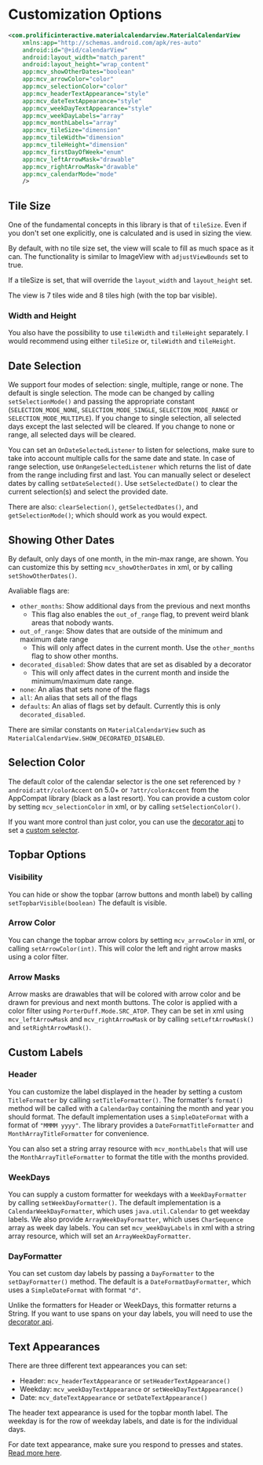 Customization Options
=====================

```xml
<com.prolificinteractive.materialcalendarview.MaterialCalendarView
    xmlns:app="http://schemas.android.com/apk/res-auto"
    android:id="@+id/calendarView"
    android:layout_width="match_parent"
    android:layout_height="wrap_content"
    app:mcv_showOtherDates="boolean"
    app:mcv_arrowColor="color"
    app:mcv_selectionColor="color"
    app:mcv_headerTextAppearance="style"
    app:mcv_dateTextAppearance="style"
    app:mcv_weekDayTextAppearance="style"
    app:mcv_weekDayLabels="array"
    app:mcv_monthLabels="array"
    app:mcv_tileSize="dimension"
    app:mcv_tileWidth="dimension"
    app:mcv_tileHeight="dimension"
    app:mcv_firstDayOfWeek="enum"
    app:mcv_leftArrowMask="drawable"
    app:mcv_rightArrowMask="drawable"
    app:mcv_calendarMode="mode"
    />
```

## Tile Size

One of the fundamental concepts in this library is that of `tileSize`.
Even if you don't set one explicitly, one is calculated and is used in sizing the view.

By default, with no tile size set, the view will scale to fill as much space as it can.
The functionality is similar to ImageView with `adjustViewBounds` set to true.

If a tileSize is set, that will override the `layout_width` and `layout_height` set.

The view is 7 tiles wide and 8 tiles high (with the top bar visible).

### Width and Height

You also have the possibility to use `tileWidth` and `tileHeight` separately. I would recommend using either `tileSize` or, `tileWidth` and `tileHeight`.


## Date Selection

We support four modes of selection: single, multiple, range or none. The default is single selection.
The mode can be changed by calling `setSelectionMode()` and passing the appropriate constant (`SELECTION_MODE_NONE`, `SELECTION_MODE_SINGLE`, `SELECTION_MODE_RANGE` or `SELECTION_MODE_MULTIPLE`).
If you change to single selection, all selected days except the last selected will be cleared.
If you change to none or range, all selected days will be cleared.

You can set an `OnDateSelectedListener` to listen for selections, make sure to take into account multiple calls for the same date and state. In case of range selection, use `OnRangeSelectedListener` which returns the list of date from the range including first and last.
You can manually select or deselect dates by calling `setDateSelected()`.
Use `setSelectedDate()` to clear the current selection(s) and select the provided date.

There are also: `clearSelection()`, `getSelectedDates()`, and `getSelectionMode()`; which should work as you would expect.


## Showing Other Dates

By default, only days of one month, in the min-max range, are shown.
You can customize this by setting `mcv_showOtherDates` in xml, or by calling `setShowOtherDates()`.

Avaliable flags are:
* `other_months`: Show additional days from the previous and next months
    * This flag also enables the `out_of_range` flag, to prevent weird blank areas that nobody wants.
* `out_of_range`: Show dates that are outside of the minimum and maximum date range
    * This will only affect dates in the current month. Use the `other_months` flag to show other months.
* `decorated_disabled`: Show dates that are set as disabled by a decorator
    * This will only affect dates in the current month and inside the minimum/maximum date range.
* `none`: An alias that sets none of the flags
* `all`: An alias that sets all of the flags
* `defaults`: An alias of flags set by default. Currently this is only `decorated_disabled`.

There are similar constants on `MaterialCalendarView` such as `MaterialCalendarView.SHOW_DECORATED_DISABLED`.


## Selection Color

The default color of the calendar selector is the one set referenced by `?android:attr/colorAccent` on 5.0+ or `?attr/colorAccent` from the AppCompat library (black as a last resort).
You can provide a custom color by setting `mcv_selectionColor` in xml, or by calling `setSelectionColor()`.

If you want more control than just color, you can use the [decorator api](DECORATORS.md) to set a [custom selector](CUSTOM_SELECTORS.md).


## Topbar Options

### Visibility

You can hide or show the topbar (arrow buttons and month label) by calling `setTopbarVisible(boolean)`
The default is visible.

### Arrow Color

You can change the topbar arrow colors by setting `mcv_arrowColor` in xml, or calling `setArrowColor(int)`.
This will color the left and right arrow masks using a color filter.

### Arrow Masks

Arrow masks are drawables that will be colored with arrow color and be drawn for previous and next month buttons.
The color is applied with a color filter using `PorterDuff.Mode.SRC_ATOP`.
They can be set in xml using `mcv_leftArrowMask` and `mcv_rightArrowMask` or by calling `setLeftArrowMask()` and `setRightArrowMask()`.


## Custom Labels

### Header

You can customize the label displayed in the header by setting a custom `TitleFormatter` by calling `setTitleFormatter()`.
The formatter's `format()` method will be called with a `CalendarDay` containing the month and year you should format.
The default implementation uses a `SimpleDateFormat` with a format of `"MMMM yyyy"`.
The library provides a `DateFormatTitleFormatter` and `MonthArrayTitleFormatter` for convenience.

You can also set a string array resource with `mcv_monthLabels` that will use the `MonthArrayTitleFormatter` to format the title with the months provided.

### WeekDays

You can supply a custom formatter for weekdays with a `WeekDayFormatter` by calling `setWeekDayFormatter()`.
The default implementation is a `CalendarWeekDayFormatter`, which uses `java.util.Calendar` to get weekday labels.
We also provide `ArrayWeekDayFormatter`, which uses `CharSequence` array as week day labels.
You can set `mcv_weekDayLabels` in xml with a string array resource, which will set an `ArrayWeekDayFormatter`.

### DayFormatter

You can set custom day labels by passing a `DayFormatter` to the `setDayFormatter()` method.
The default is a `DateFormatDayFormatter`, which uses a `SimpleDateFormat` with format `"d"`.

Unlike the formatters for Header or WeekDays, this formatter returns a String.
If you want to use spans on your day labels, you will need to use the [decorator api](DECORATORS.md).


## Text Appearances

There are three different text appearances you can set:

* Header: `mcv_headerTextAppearance` or `setHeaderTextAppearance()`
* Weekday: `mcv_weekDayTextAppearance` or `setWeekDayTextAppearance()`
* Date: `mcv_dateTextAppearance` or `setDateTextAppearance()`

The header text appearance is used for the topbar month label.
The weekday is for the row of weekday labels, and date is for the individual days.

For date text appearance, make sure you respond to presses and states. [Read more here](CUSTOM_SELECTORS.md).

